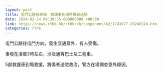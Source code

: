 ```yaml
---
layout: post
title: 屯門公路有車禍　救護車到場將傷者送院
date: 2024-02-24 04:39:35.000000000 +08:00
link: https://news.rthk.hk/rthk/ch/component/k2/1741677-20240224.htm
categories: rthk
---
```


屯門公路往屯門方向，發生交通意外，有人受傷。

事發在凌晨3時左右，涉及通宵巴士及工程車。

5部救護車到場救援，將傷者送院救治，警方在場調查意外原因。
